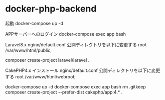 # docker-php-backend

起動
docker-compose up -d

APPサーバーへのログイン
docker-compose exec app bash

Laravel8.x
nginx/default.conf
公開ディレクトリを以下に変更する
root /var/www/html/public;


composer create-project laravel/laravel .



CakePHP4.x インストール
nginx/default.conf
公開ディレクトリを以下に変更する
root /var/www/html/webroot;

docker-compose up -d
docker-compose exec app bash
rm .gitkeep
composer create-project --prefer-dist cakephp/app:4.* .

